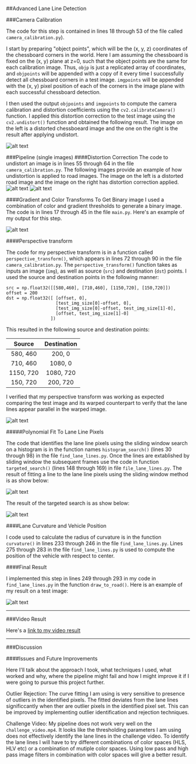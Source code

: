 ##Advanced Lane Line Detection

[//]: # (Image References)

[image1]: ./output_images/chess_undistorted.png "Chess Distort"
[image2]: ./output_images/original.jpg "Road Distorted"
[image3]: ./output_images/undist.jpg "Road Undistorted"
[image4]: ./output_images/binary.jpg "Road Binary"
[image5]: ./output_images/undist_warped.png "Road Warped"
[image6]: ./output_images/sliding_window.jpg "Sliding Window"
[image7]: ./output_images/targeted_search.jpg "Targeted Search"
[image8]: ./output_images/image_final.jpg "Draw To Road"

[video1]: ./project_video_out.mp4 "Video"

###Camera Calibration

The code for this step is contained in lines 18 through 53 of the file called `camera_calibration.py`).

I start by preparing "object points", which will be the (x, y, z) coordinates of the chessboard corners in the world. Here I am assuming the chessboard is fixed on the (x, y) plane at z=0, such that the object points are the same for each calibration image.  Thus, `objp` is just a replicated array of coordinates, and `objpoints` will be appended with a copy of it every time I successfully detect all chessboard corners in a test image.  `imgpoints` will be appended with the (x, y) pixel position of each of the corners in the image plane with each successful chessboard detection.  

I then used the output `objpoints` and `imgpoints` to compute the camera calibration and distortion coefficients using the `cv2.calibrateCamera()` function.  I applied this distortion correction to the test image using the `cv2.undistort()` function and obtained the following result. The image on the left is a distorted chessboeard image and the one on the right is the result after applying undistort.

![alt text][image1]

###Pipeline (single images)
####Distortion Correction
The code to undistort an image is in lines 55 through 64 in the file `camera_calibration.py`. The following images provide an example of how undistortion is applied to road images. The image on the left is a distorted road image and the image on the right has distortion correction applied.
![alt text][image2]
![alt text][image3]

####Gradient and Color Transforms To Get Binary image
I used a combination of color and gradient thresholds to generate a binary image. The code is in lines 17 through 45 in the file `main.py`. Here's an example of my output for this step.

![alt text][image4]

####Perspective transform

The code for my perspective transform is in a function called `perspective_transform()`, which appears in lines 72 through 90 in the file `camera_calibration.py`.  The `perspective_transform()` function takes as inputs an image (`img`), as well as source (`src`) and destination (`dst`) points. I used the source and destination points in the following manner:

```
src = np.float32([[580,460], [710,460], [1150,720], [150,720]])
offset = 200
dst = np.float32([ [offset, 0],
                   [test_img_size[0]-offset, 0],
                   [test_img_size[0]-offset, test_img_size[1]-0],
                   [offset, test_img_size[1]-0]
                 ])

```
This resulted in the following source and destination points:

| Source        | Destination   |
|:-------------:|:-------------:|
| 580, 460      | 200, 0        |
| 710, 460      | 1080, 0       |
| 1150, 720     | 1080, 720     |
| 150, 720      | 200, 720      |

I verified that my perspective transform was working as expected comparing the test image and its warped counterpart to verify that the lane lines appear parallel in the warped image.

![alt text][image5]

#####Polynomial Fit To Lane Line Pixels

The code that identifies the lane line pixels using the sliding window search on a histogram is in the function names `histogram_search()` (lines 30 through 98) in the file `find_lane_lines.py`. Once the lines are extablished by sliding window the subsequent frames use the code in function `targeted_search()` (lines 148 through 169) in file `file_lane_lines.py`. The result of fitting a line to the lane line pixels using the sliding window method is as show below:

![alt text][image6]

The result of the targeted search is as show below:

![alt text][image7]

####Lane Curvature and Vehicle Position

I code used to calculate the radius of curvature is in the function `curvature()` in lines 233 through 246 in the file `find_lane_lines.py`. Lines 275 through 283 in the file `find_lane_lines.py` is used to compute the position of the vehicle with respect to center.

####Final Result

I implemented this step in lines 249 through 293 in my code in `find_lane_lines.py` in the function `draw_to_road()`.  Here is an example of my result on a test image:

![alt text][image8]

---

###Video Result

Here's a [link to my video result](./project_video_out.mp4)

---

###Discussion

####Issues and Future Improvements

Here I'll talk about the approach I took, what techniques I used, what worked and why, where the pipeline might fail and how I might improve it if I were going to pursue this project further.

Outlier Rejection:
The curve fitting I am using is very sensitive to presence of outliers in the identified pixels. The fitted deviates from the lane lines significcantly when ther are outlier pixels in the identified pixel set. This can be improved by implementing outlier identification and rejection techniques.

Challenge Video:
My pipeline does not work very well on the `challenge_video.mp4`. It looks like the thresholding parameters I am using does not effectively identify the lane lines in the challenge video. To identify the lane lines I will have to try different combinations of color spaces (HLS, HLV etc) or a combination of mutiple color spaces. Using low pass and high pass image filters in combination with color spaces will give a better result.
